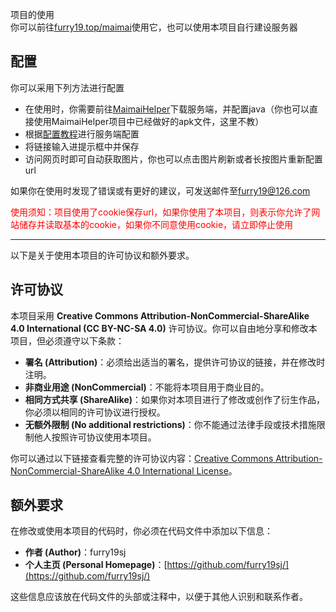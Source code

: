 项目的使用  
你可以前往[furry19.top/maimai](https://furry19.top/maimai)使用它，也可以使用本项目自行建设服务器  

## 配置

你可以采用下列方法进行配置  

- 在使用时，你需要前往[MaimaiHelper](https://github.com/SomeUtils/MaimaiHelper/releases)下载服务端，并配置java（你也可以直接使用MaimaiHelper项目中已经做好的apk文件，这里不教）
- 根据[配置教程](https://www.bilibili.com/video/BV1kT421r74M)进行服务端配置
- 将链接输入进提示框中并保存
- 访问网页时即可自动获取图片，你也可以点击图片刷新或者长按图片重新配置url

如果你在使用时发现了错误或有更好的建议，可发送邮件至[furry19@126.com](mailto:furry19@126.com?subject=错误或建议)  

<span style="color: red;">使用须知：项目使用了cookie保存url，如果你使用了本项目，则表示你允许了网站储存并读取基本的cookie，如果你不同意使用cookie，请立即停止使用</span>

***
以下是关于使用本项目的许可协议和额外要求。

## 许可协议

本项目采用 **Creative Commons Attribution-NonCommercial-ShareAlike 4.0 International (CC BY-NC-SA 4.0)** 许可协议。你可以自由地分享和修改本项目，但必须遵守以下条款：

- **署名 (Attribution)**：必须给出适当的署名，提供许可协议的链接，并在修改时注明。
- **非商业用途 (NonCommercial)**：不能将本项目用于商业目的。
- **相同方式共享 (ShareAlike)**：如果你对本项目进行了修改或创作了衍生作品，你必须以相同的许可协议进行授权。
- **无额外限制 (No additional restrictions)**：你不能通过法律手段或技术措施限制他人按照许可协议使用本项目。

你可以通过以下链接查看完整的许可协议内容：[Creative Commons Attribution-NonCommercial-ShareAlike 4.0 International License](http://creativecommons.org/licenses/by-nc-sa/4.0/)。

## 额外要求

在修改或使用本项目的代码时，你必须在代码文件中添加以下信息：

- **作者 (Author)**：furry19sj
- **个人主页 (Personal Homepage)**：[https://github.com/furry19sj/](https://github.com/furry19sj/)

这些信息应该放在代码文件的头部或注释中，以便于其他人识别和联系作者。
